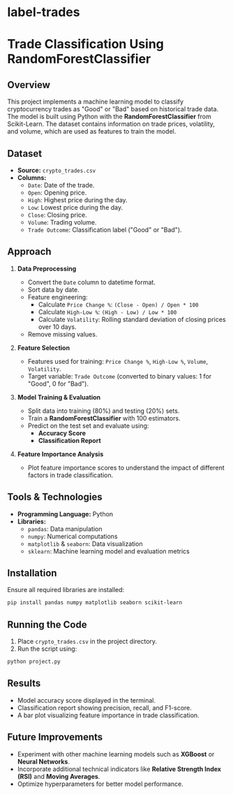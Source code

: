 # label-trades
# Trade Classification Using RandomForestClassifier

## Overview
This project implements a machine learning model to classify cryptocurrency trades as "Good" or "Bad" based on historical trade data. The model is built using Python with the **RandomForestClassifier** from Scikit-Learn. The dataset contains information on trade prices, volatility, and volume, which are used as features to train the model.

## Dataset
- **Source:** `crypto_trades.csv`
- **Columns:**
  - `Date`: Date of the trade.
  - `Open`: Opening price.
  - `High`: Highest price during the day.
  - `Low`: Lowest price during the day.
  - `Close`: Closing price.
  - `Volume`: Trading volume.
  - `Trade Outcome`: Classification label ("Good" or "Bad").

## Approach
1. **Data Preprocessing**
   - Convert the `Date` column to datetime format.
   - Sort data by date.
   - Feature engineering:
     - Calculate `Price Change %`: `(Close - Open) / Open * 100`
     - Calculate `High-Low %`: `(High - Low) / Low * 100`
     - Calculate `Volatility`: Rolling standard deviation of closing prices over 10 days.
   - Remove missing values.

2. **Feature Selection**
   - Features used for training: `Price Change %`, `High-Low %`, `Volume`, `Volatility`.
   - Target variable: `Trade Outcome` (converted to binary values: 1 for "Good", 0 for "Bad").

3. **Model Training & Evaluation**
   - Split data into training (80%) and testing (20%) sets.
   - Train a **RandomForestClassifier** with 100 estimators.
   - Predict on the test set and evaluate using:
     - **Accuracy Score**
     - **Classification Report**

4. **Feature Importance Analysis**
   - Plot feature importance scores to understand the impact of different factors in trade classification.

## Tools & Technologies
- **Programming Language:** Python
- **Libraries:**
  - `pandas`: Data manipulation
  - `numpy`: Numerical computations
  - `matplotlib` & `seaborn`: Data visualization
  - `sklearn`: Machine learning model and evaluation metrics

## Installation
Ensure all required libraries are installed:
```bash
pip install pandas numpy matplotlib seaborn scikit-learn
```

## Running the Code
1. Place `crypto_trades.csv` in the project directory.
2. Run the script using:
```bash
python project.py
```

## Results
- Model accuracy score displayed in the terminal.
- Classification report showing precision, recall, and F1-score.
- A bar plot visualizing feature importance in trade classification.

## Future Improvements
- Experiment with other machine learning models such as **XGBoost** or **Neural Networks**.
- Incorporate additional technical indicators like **Relative Strength Index (RSI)** and **Moving Averages**.
- Optimize hyperparameters for better model performance.

